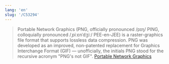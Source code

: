 ```yaml
---
lang: 'en'
slug: '/C53294'
---
```


> Portable Network Graphics (PNG, officially pronounced /pɪŋ/ PING, colloquially pronounced /ˌpiːɛnˈdʒiː/ PEE-en-JEE) is a raster-graphics file format that supports lossless data compression. PNG was developed as an improved, non-patented replacement for Graphics Interchange Format (GIF) — unofficially, the initials PNG stood for the recursive acronym "PNG's not GIF". [Portable Network Graphics](https://en.wikipedia.org/wiki/Portable_Network_Graphics)
